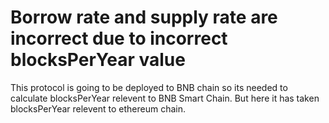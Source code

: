 # Borrow rate and supply rate are incorrect due to incorrect blocksPerYear value

This protocol is going to be deployed to BNB chain so its needed to calculate blocksPerYear relevent to BNB Smart Chain.
But here it has taken blocksPerYear relevent to ethereum chain. 

